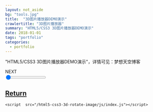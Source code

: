 ```yaml
---
layout: not_aside
bg: "tools.jpg"
title:  "3D图片播放器DEMO演示"
crawlertitle: "3D图片播放器"
summary: "HTML5/CSS3 3D图片播放器DEMO演示"
date: 2018-01-01	
tags: "portfolio"
categories:
  - portfolio
---
```



"HTML5/CSS3 3D图片播放器DEMO演示"，详情可见：梦想天空博客







<html lang="en">
<link rel="stylesheet" href="/html5-css3-3d-rotate-image/styles.css">
<link rel="stylesheet" href="/html5-css3-3d-rotate-image/css/reset.min.css">
<link rel="stylesheet" href="/html5-css3-3d-rotate-image/css/style.css">


<body>

<div class="preloader" src="/html5-css3-3d-rotate-image/images/Guardians-of-the-Galaxy-Poster-High-Res.jpg"></div>
<div class="preloader" src="/html5-css3-3d-rotate-image/images/ghostbusters-564cdb8dcf00d.jpg"></div>
<div class="preloader" src="/html5-css3-3d-rotate-image/images/Blade-Runner-poster-art-Harrison-Ford.jpg"></div>
<div class="preloader" src="/html5-css3-3d-rotate-image/images/2017_alien_covenant_4k-5120x2880-1920x1080.jpg"></div>
<div class="preloader" src="/html5-css3-3d-rotate-image/images/robocop-1987-wallpaper-2.jpg"></div>
<div class="preloader" src="/html5-css3-3d-rotate-image/images/sJALsDXak4EehSg2F2y92rt5hPe.jpg"></div>
<div id="wrapper">
  <div id="nextBox">NEXT</div>
  <input type="range" min="35" max="395" value="35" id="range"/>
  <a href="/portfolio/" id="ReturnBox" ><h2 class="byline" id="byline">Return</h2></a>
</div>
  
  

    <script  src="/html5-css3-3d-rotate-image/js/index.js"></script>




</body>

</html>
